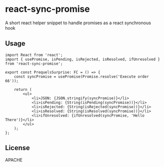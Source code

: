 # react-sync-promise

A short react helper snippet to handle promises as a react synchronous hook<br />

## Usage

```tsx
import React from 'react';
import { usePromise, isPending, isRejected, isResolved, ifUnresolved } from 'react-sync-promise';

export const PrequelsSurprise: FC = () => {
    const syncPromise = usePromise(Promise.resolve('Execute order 66'));

    return (
        <ul>
            <li>JSON: {JSON.stringify(syncPromise)}</li>
            <li>isPending: {String(isPending(syncPromise))}</li>
            <li>isRejected: {String(isRejected(syncPromise))}</li>
            <li>isResolved: {String(isResolved(syncPromise))}</li>
            <li>ifUnresolved: {ifUnresolved(syncPromise, 'Hello There')}</li>
        </ul>
    );
};
```

## License

APACHE
